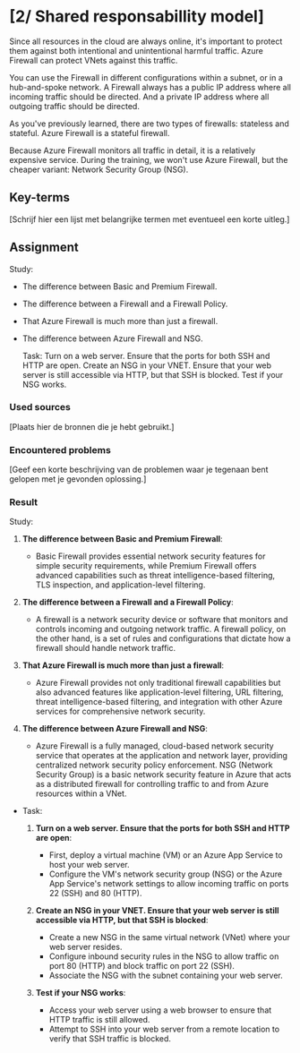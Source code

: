 # [2/ Shared responsabillity model]

Since all resources in the cloud are always online, it's important to protect them against both intentional and unintentional harmful traffic. Azure Firewall can protect VNets against this traffic.

You can use the Firewall in different configurations within a subnet, or in a hub-and-spoke network. A Firewall always has a public IP address where all incoming traffic should be directed. And a private IP address where all outgoing traffic should be directed.

As you've previously learned, there are two types of firewalls: stateless and stateful. Azure Firewall is a stateful firewall.

Because Azure Firewall monitors all traffic in detail, it is a relatively expensive service. During the training, we won't use Azure Firewall, but the cheaper variant: Network Security Group (NSG).

## Key-terms

[Schrijf hier een lijst met belangrijke termen met eventueel een korte uitleg.]

## Assignment

Study:

- The difference between Basic and Premium Firewall.

- The difference between a Firewall and a Firewall Policy.

- That Azure Firewall is much more than just a firewall.

- The difference between Azure Firewall and NSG.
  
  Task:
  Turn on a web server. Ensure that the ports for both SSH and HTTP are open.
  Create an NSG in your VNET. Ensure that your web server is still accessible via HTTP, but that SSH is blocked.
  Test if your NSG works.

### Used sources

[Plaats hier de bronnen die je hebt gebruikt.]

### Encountered problems

[Geef een korte beschrijving van de problemen waar je tegenaan bent gelopen met je gevonden oplossing.]

### Result

Study:

1. **The difference between Basic and Premium Firewall**:
   
   - Basic Firewall provides essential network security features for simple security requirements, while Premium Firewall offers advanced capabilities such as threat intelligence-based filtering, TLS inspection, and application-level filtering.

2. **The difference between a Firewall and a Firewall Policy**:
   
   - A firewall is a network security device or software that monitors and controls incoming and outgoing network traffic. A firewall policy, on the other hand, is a set of rules and configurations that dictate how a firewall should handle network traffic.

3. **That Azure Firewall is much more than just a firewall**:
   
   - Azure Firewall provides not only traditional firewall capabilities but also advanced features like application-level filtering, URL filtering, threat intelligence-based filtering, and integration with other Azure services for comprehensive network security.

4. **The difference between Azure Firewall and NSG**:
   
   - Azure Firewall is a fully managed, cloud-based network security service that operates at the application and network layer, providing centralized network security policy enforcement. NSG (Network Security Group) is a basic network security feature in Azure that acts as a distributed firewall for controlling traffic to and from Azure resources within a VNet.
- Task:
  
  1. **Turn on a web server. Ensure that the ports for both SSH and HTTP are open**:
     
     - First, deploy a virtual machine (VM) or an Azure App Service to host your web server.
     - Configure the VM's network security group (NSG) or the Azure App Service's network settings to allow incoming traffic on ports 22 (SSH) and 80 (HTTP).
  
  2. **Create an NSG in your VNET. Ensure that your web server is still accessible via HTTP, but that SSH is blocked**:
     
     - Create a new NSG in the same virtual network (VNet) where your web server resides.
     - Configure inbound security rules in the NSG to allow traffic on port 80 (HTTP) and block traffic on port 22 (SSH).
     - Associate the NSG with the subnet containing your web server.
  
  3. **Test if your NSG works**:
     
     - Access your web server using a web browser to ensure that HTTP traffic is still allowed.
     - Attempt to SSH into your web server from a remote location to verify that SSH traffic is blocked.